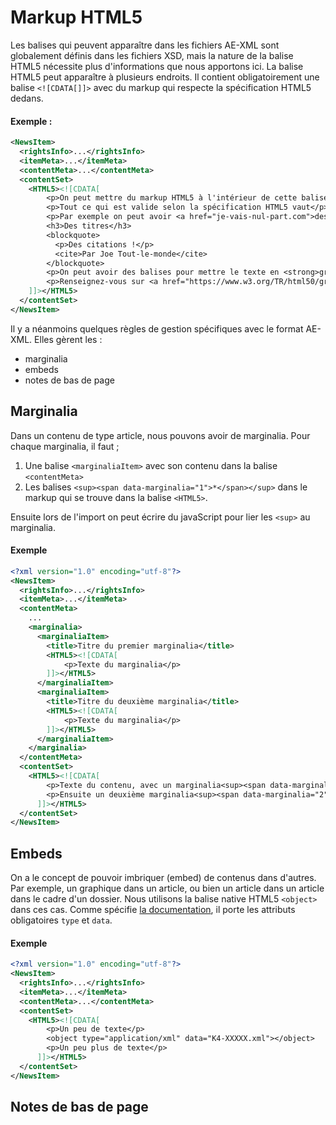 # Markup HTML5

Les balises qui peuvent apparaître dans les fichiers AE-XML sont globalement définis dans les fichiers XSD, mais la nature de la balise HTML5 nécessite plus d'informations que nous apportons ici. La balise HTML5 peut apparaître à plusieurs endroits. Il contient obligatoirement une balise `<![CDATA[]]>` avec du markup qui respecte la spécification HTML5 dedans. 

#### Exemple : 
```xml
<NewsItem>
  <rightsInfo>...</rightsInfo>
  <itemMeta>...</itemMeta>
  <contentMeta>...</contentMeta>
  <contentSet>
    <HTML5><![CDATA[
        <p>On peut mettre du markup HTML5 à l'intérieur de cette balise</p>
        <p>Tout ce qui est valide selon la spécification HTML5 vaut</p>
        <p>Par exemple on peut avoir <a href="je-vais-nul-part.com">des liens</a></p>
        <h3>Des titres</h3>
        <blockquote>
          <p>Des citations !</p>
          <cite>Par Joe Tout-le-monde</cite>
        </blockquote>
        <p>On peut avoir des balises pour mettre le texte en <strong>gras</strong> ou en <em>italiques</em> ou en <sup>superscript</sup> ou bien <sub>subscript</sub></p>
        <p>Renseignez-vous sur <a href="https://www.w3.org/TR/html50/grouping-content.html#the-blockquote-element">https://www.w3.org/TR/html50/grouping-content.html#the-blockquote-element</a></p>
    ]]></HTML5>
  </contentSet>
</NewsItem>
```

Il y a néanmoins quelques règles de gestion spécifiques avec le format AE-XML. Elles gèrent les :

- marginalia
- embeds
- notes de bas de page

## Marginalia

Dans un contenu de type article, nous pouvons avoir de marginalia. Pour chaque marginalia, il faut ;

1. Une balise `<marginaliaItem>` avec son contenu dans la balise `<contentMeta>`
2. Les balises `<sup><span data-marginalia="1">*</span></sup>` dans le markup qui se trouve dans la balise `<HTML5>`.

Ensuite lors de l'import on peut écrire du javaScript pour lier les `<sup>` au marginalia.

#### Exemple
```xml
<?xml version="1.0" encoding="utf-8"?>
<NewsItem>
  <rightsInfo>...</rightsInfo>
  <itemMeta>...</itemMeta>
  <contentMeta>
    ...
    <marginalia>
      <marginaliaItem>
        <title>Titre du premier marginalia</title>
        <HTML5><![CDATA[
            <p>Texte du marginalia</p>
        ]]></HTML5>
      </marginaliaItem>
      <marginaliaItem>
        <title>Titre du deuxième marginalia</title>
        <HTML5><![CDATA[
            <p>Texte du marginalia</p>
        ]]></HTML5>
      </marginaliaItem>
    </marginalia>
  </contentMeta>
  <contentSet>
    <HTML5><![CDATA[
        <p>Texte du contenu, avec un marginalia<sup><span data-marginalia="1">*</span></sup></p>
        <p>Ensuite un deuxième marginalia<sup><span data-marginalia="2">*</span></sup></p>
      ]]></HTML5>
  </contentSet>
</NewsItem>
```

## Embeds

On a le concept de pouvoir imbriquer (embed) de contenus dans d'autres. Par exemple, un graphique dans un article, ou bien un article dans un article dans le cadre d'un dossier. Nous utilisons la balise native HTML5 `<object>` dans ces cas. Comme spécifie [la documentation](https://developer.mozilla.org/fr/docs/Web/HTML/Element/object), il porte les attributs obligatoires `type` et `data`. 


#### Exemple
```xml
<?xml version="1.0" encoding="utf-8"?>
<NewsItem>
  <rightsInfo>...</rightsInfo>
  <itemMeta>...</itemMeta>
  <contentMeta>...</contentMeta>
  <contentSet>
    <HTML5><![CDATA[
        <p>Un peu de texte</p>
        <object type="application/xml" data="K4-XXXXX.xml"></object>
        <p>Un peu plus de texte</p>
      ]]></HTML5>
  </contentSet>
</NewsItem>
```

## Notes de bas de page

